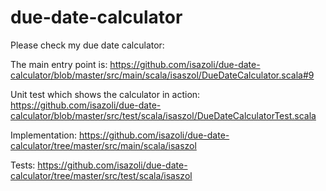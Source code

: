 # due-date-calculator
Please check my due date calculator:

The main entry point is: https://github.com/isazoli/due-date-calculator/blob/master/src/main/scala/isaszol/DueDateCalculator.scala#9

Unit test which shows the calculator in action: https://github.com/isazoli/due-date-calculator/blob/master/src/test/scala/isaszol/DueDateCalculatorTest.scala

Implementation: https://github.com/isazoli/due-date-calculator/tree/master/src/main/scala/isaszol

Tests: https://github.com/isazoli/due-date-calculator/tree/master/src/test/scala/isaszol
